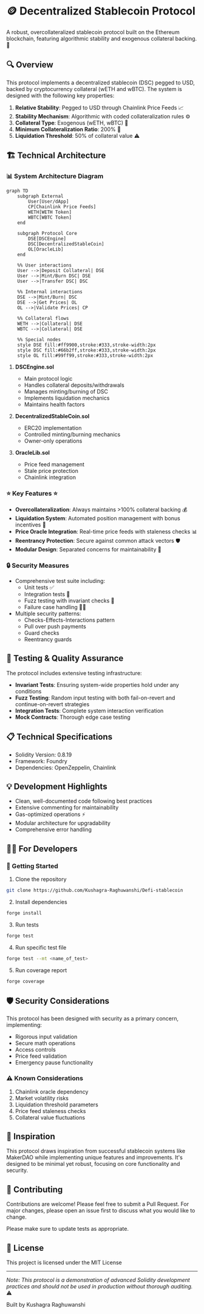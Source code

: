 # 🪙 Decentralized Stablecoin Protocol

A robust, overcollateralized stablecoin protocol built on the Ethereum blockchain, featuring algorithmic stability and exogenous collateral backing. 💎

## 🔍 Overview

This protocol implements a decentralized stablecoin (DSC) pegged to USD, backed by cryptocurrency collateral (wETH and wBTC). The system is designed with the following key properties:

1. **Relative Stability**: Pegged to USD through Chainlink Price Feeds 📈
2. **Stability Mechanism**: Algorithmic with coded collateralization rules ⚙️
3. **Collateral Type**: Exogenous (wETH, wBTC) 🔐
4. **Minimum Collateralization Ratio**: 200% 💪
5. **Liquidation Threshold**: 50% of collateral value ⚠️

## 🏗️ Technical Architecture

### 📊 System Architecture Diagram

```mermaid
graph TD
    subgraph External
        User[User/dApp]
        CP[Chainlink Price Feeds]
        WETH[WETH Token]
        WBTC[WBTC Token]
    end

    subgraph Protocol Core
        DSE[DSCEngine]
        DSC[DecentralizedStableCoin]
        OL[OracleLib]
    end

    %% User interactions
    User -->|Deposit Collateral| DSE
    User -->|Mint/Burn DSC| DSE
    User -->|Transfer DSC| DSC

    %% Internal interactions
    DSE -->|Mint/Burn| DSC
    DSE -->|Get Prices| OL
    OL -->|Validate Prices| CP

    %% Collateral flows
    WETH -->|Collateral| DSE
    WBTC -->|Collateral| DSE

    %% Special nodes
    style DSE fill:#ff9900,stroke:#333,stroke-width:2px
    style DSC fill:#66b2ff,stroke:#333,stroke-width:2px
    style OL fill:#99ff99,stroke:#333,stroke-width:2px
```

1. **DSCEngine.sol**

   - Main protocol logic
   - Handles collateral deposits/withdrawals
   - Manages minting/burning of DSC
   - Implements liquidation mechanics
   - Maintains health factors

2. **DecentralizedStableCoin.sol**

   - ERC20 implementation
   - Controlled minting/burning mechanics
   - Owner-only operations

3. **OracleLib.sol**
   - Price feed management
   - Stale price protection
   - Chainlink integration

### ⭐ Key Features ⭐

- **Overcollateralization**: Always maintains >100% collateral backing 💰
- **Liquidation System**: Automated position management with bonus incentives 🤖
- **Price Oracle Integration**: Real-time price feeds with staleness checks 📊
- **Reentrancy Protection**: Secure against common attack vectors 🛡️
- **Modular Design**: Separated concerns for maintainability 🧩

### 🔒 Security Measures

- Comprehensive test suite including:
  - Unit tests ✅
  - Integration tests 🔄
  - Fuzz testing with invariant checks 🎲
  - Failure case handling ⛓️‍💥
- Multiple security patterns:
  - Checks-Effects-Interactions pattern
  - Pull over push payments
  - Guard checks
  - Reentrancy guards

## 🧪 Testing & Quality Assurance

The protocol includes extensive testing infrastructure:

- **Invariant Tests**: Ensuring system-wide properties hold under any conditions
- **Fuzz Testing**: Random input testing with both fail-on-revert and continue-on-revert strategies
- **Integration Tests**: Complete system interaction verification
- **Mock Contracts**: Thorough edge case testing

## 📋 Technical Specifications

- Solidity Version: 0.8.19
- Framework: Foundry
- Dependencies: OpenZeppelin, Chainlink

## 💡 Development Highlights

- Clean, well-documented code following best practices
- Extensive commenting for maintainability
- Gas-optimized operations ⚡
- Modular architecture for upgradability
- Comprehensive error handling

## 👨‍💻 For Developers

### 🎯 Getting Started

1. Clone the repository

```bash
git clone https://github.com/Kushagra-Raghuwanshi/Defi-stablecoin
```

2. Install dependencies

```bash
forge install
```

3. Run tests

```bash
forge test
```

4. Run specific test file

```bash
forge test --mt <name_of_test>
```

5. Run coverage report

```bash
forge coverage
```

## 🛡️ Security Considerations

This protocol has been designed with security as a primary concern, implementing:

- Rigorous input validation
- Secure math operations
- Access controls
- Price feed validation
- Emergency pause functionality

### ⚠️ Known Considerations

1. Chainlink oracle dependency
2. Market volatility risks
3. Liquidation threshold parameters
4. Price feed staleness checks
5. Collateral value fluctuations

## 💫 Inspiration

This protocol draws inspiration from successful stablecoin systems like MakerDAO while implementing unique features and improvements. It's designed to be minimal yet robust, focusing on core functionality and security.

## 🤝 Contributing

Contributions are welcome! Please feel free to submit a Pull Request. For major changes, please open an issue first to discuss what you would like to change.

Please make sure to update tests as appropriate.

## 📜 License

This project is licensed under the MIT License

---

_Note: This protocol is a demonstration of advanced Solidity development practices and should not be used in production without thorough auditing._ ⚠️

Built by Kushagra Raghuwanshi
